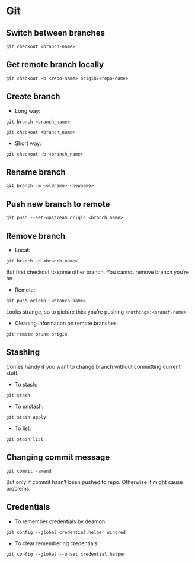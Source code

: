 # Git

## Switch between branches

`git checkout <branch-name>`

## Get remote branch locally

`git checkout -b <repo-name> origin/<repo-name>`

## Create branch

* Long way:

 `git branch <branch_name>`
 
 `git checkout <branch_name>`
 
* Short way:

 `git checkout -b <branch_name>`
 
## Rename branch

`git branch -m <oldname> <newname>`

## Push new branch to remote

`git push --set-upstream origin <branch_name>`

## Remove branch

* Local:

 `git branch -d <branch-name>`

 But first checkout to some other branch. You cannot remove branch you’re on.

* Remote:

 `git push origin :<branch-name>`
 
 Looks strange, so to picture this: you’re pushing `<nothing>:<branch-name>`.
 
* Cleaning information on remote branches

 `git remote prune origin`


## Stashing

Comes handy if you want to change branch without committing current stuff.

* To stash:

 `git stash`

* To unstash:

 `git stash apply`

* To list:

 `git stash list`

## Changing commit message

`git commit -amend`

But only if commit hasn’t been pushed to repo. Otherwise it might cause problems.

## Credentials

* To remember credentials by deamon:

 `git config --global credential.helper wincred`

* To clear remembering credentials:

 `git config --global --unset credential.helper`